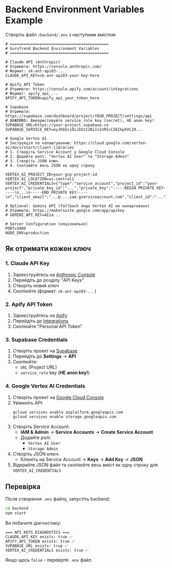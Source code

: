 # Backend Environment Variables Example

Створіть файл `/backend/.env` з наступним вмістом:

```env
# ===========================================
# GuruTrend Backend Environment Variables
# ===========================================

# Claude API (Anthropic)
# Отримати: https://console.anthropic.com/
# Формат: sk-ant-api03-...
CLAUDE_API_KEY=sk-ant-api03-your-key-here

# Apify API Token
# Отримати: https://console.apify.com/account/integrations
# Формат: apify_api_...
APIFY_API_TOKEN=apify_api_your_token_here

# Supabase
# Отримати: https://supabase.com/dashboard/project/YOUR_PROJECT/settings/api
# ВАЖЛИВО: Використовуйте service_role key (secret), НЕ anon key!
SUPABASE_URL=https://your-project.supabase.co
SUPABASE_SERVICE_KEY=eyJhbGciOiJIUzI1NiIsInR5cCI6IkpXVCJ9...

# Google Vertex AI
# Інструкція по налаштуванню: https://cloud.google.com/vertex-ai/docs/start/client-libraries
# 1. Створіть Service Account у Google Cloud Console
# 2. Додайте ролі: "Vertex AI User" та "Storage Admin"
# 3. Створіть JSON ключ
# 4. Скопіюйте весь JSON як одну строку

VERTEX_AI_PROJECT_ID=your-gcp-project-id
VERTEX_AI_LOCATION=us-central1
VERTEX_AI_CREDENTIALS={"type":"service_account","project_id":"your-project","private_key_id":"...","private_key":"-----BEGIN PRIVATE KEY-----\n...\n-----END PRIVATE KEY-----\n","client_email":"...@....iam.gserviceaccount.com","client_id":"...","auth_uri":"https://accounts.google.com/o/oauth2/auth","token_uri":"https://oauth2.googleapis.com/token","auth_provider_x509_cert_url":"https://www.googleapis.com/oauth2/v1/certs","client_x509_cert_url":"..."}

# Optional: Gemini API (fallback якщо Vertex AI не налаштовано)
# Отримати: https://makersuite.google.com/app/apikey
# GEMINI_API_KEY=AIza...

# Server Configuration (опціонально)
PORT=3000
NODE_ENV=production
```

## Як отримати кожен ключ

### 1. Claude API Key

1. Зареєструйтесь на [Anthropic Console](https://console.anthropic.com/)
2. Перейдіть до розділу "API Keys"
3. Створіть новий ключ
4. Скопіюйте (формат: `sk-ant-api03-...`)

### 2. Apify API Token

1. Зареєструйтесь на [Apify](https://apify.com/)
2. Перейдіть до [Integrations](https://console.apify.com/account/integrations)
3. Скопіюйте "Personal API Token"

### 3. Supabase Credentials

1. Створіть проект на [Supabase](https://supabase.com/)
2. Перейдіть до **Settings** → **API**
3. Скопіюйте:
   - `URL` (Project URL)
   - `service_role` key (**НЕ anon key!**)

### 4. Google Vertex AI Credentials

1. Створіть проект на [Google Cloud Console](https://console.cloud.google.com/)
2. Увімкніть API:
   ```bash
   gcloud services enable aiplatform.googleapis.com
   gcloud services enable storage.googleapis.com
   ```
3. Створіть Service Account:
   - **IAM & Admin** → **Service Accounts** → **Create Service Account**
   - Додайте ролі:
     - `Vertex AI User`
     - `Storage Admin`
4. Створіть JSON ключ:
   - Клікніть на Service Account → **Keys** → **Add Key** → **JSON**
5. Відкрийте JSON файл та скопіюйте весь вміст як одну строку для `VERTEX_AI_CREDENTIALS`

## Перевірка

Після створення `.env` файлу, запустіть backend:

```bash
cd backend
npm start
```

Ви побачите діагностику:

```
=== API KEYS DIAGNOSTICS ===
CLAUDE_API_KEY exists: true ✅
APIFY_API_TOKEN exists: true ✅
SUPABASE_URL exists: true ✅
VERTEX_AI_CREDENTIALS exists: true ✅
```

Якщо щось `false` - перевірте `.env` файл.
